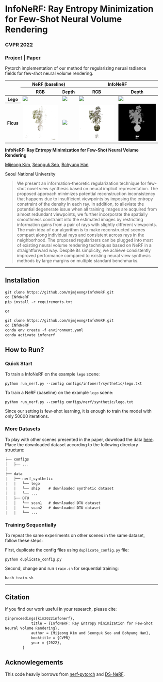 
# InfoNeRF: Ray Entropy Minimization for Few-Shot Neural Volume Rendering 
### CVPR 2022
### [Project](https://cv.snu.ac.kr/research/InfoNeRF/) | [Paper](https://arxiv.org/abs/2112.15399) 

Pytorch implementation of our method for regularizing nerual radiance fields for few-shot neural volume rendering.

<table>
  <thead>
    <tr>
      <th rowspan="2" colspan="1"></th>
      <th colspan="2">NeRF (baseline) </td>
      <th colspan="2">InfoNeRF</td>
    </tr>
    <tr>
      <th> RGB </th>
      <th> Depth </th>
      <th> RGB </th>
      <th> Depth </th>
    </tr>
  </thead>
  <tbody>
    <tr>
      <th>Lego</th>
      <td> <img src="teaser/lego/nerf_lego_rgb.gif"  width="200" /> </td>
      <td> <img src="teaser/lego/nerf_lego_depth.gif"  width="200" /> </td>
      <td> <img src="teaser/lego/ours_lego_rgb.gif"  width="200" /> </td>
      <td> <img src="teaser/lego/ours_lego_depth.gif"  width="200" /> </td>
    </tr>
    <tr>
      <th>Ficus</th>
      <td> <img src="teaser/ficus/nerf_ficus_rgb.gif"  width="200" />  </td>
      <td> <img src="teaser/ficus/nerf_ficus_depth.gif"  width="200" /> </td>
      <td> <img src="teaser/ficus/ours_ficus_rgb.gif"  width="200" /> </td>
      <td> <img src="teaser/ficus/ours_ficus_depth.gif"  width="200" /> </td>
    </tr>
    </tbody>
</table>

<b> InfoNeRF: Ray Entropy Minimization for Few-Shot Neural Volume Rendering </b>

[Mijeong Kim](https://mjmjeong.github.io/), [Seonguk Seo](https://seoseong.uk/), [Bohyung Han](https://cv.snu.ac.kr/~bhhan/)

Seoul National University

> <p align="center">  <figcaption align="center"><b></b></figcaption>
> We present an information-theoretic regularization technique for few-shot novel view synthesis based on neural implicit representation. 
> The proposed approach minimizes potential reconstruction inconsistency that happens due to insufficient viewpoints by imposing the entropy constraint of the density in each ray. 
> In addition, to alleviate the potential degenerate issue when all training images are acquired from almost redundant viewpoints,
> we further incorporate the spatially smoothness constraint into the estimated images by restricting information gains from a pair of rays with slightly different viewpoints. 
> The main idea of our algorithm is to make reconstructed scenes compact along individual rays and consistent across rays in the neighborhood. 
> The proposed regularizers can be plugged into most of existing neural volume rendering techniques based on NeRF in a straightforward way. 
> Despite its simplicity, we achieve consistently improved performance compared to existing neural view synthesis methods by large margins on multiple standard benchmarks. 


---

## Installation
```
git clone https://github.com/mjmjeong/InfoNeRF.git
cd INfoNeRF
pip install -r requirements.txt
```
or
```
git clone https://github.com/mjmjeong/InfoNeRF.git
cd INfoNeRF
conda env create -f environment.yaml
conda activate infonerf
```

## How  to Run?

### Quick Start 

To train a InfoNeRF on the example `lego` scene:
```
python run_nerf.py --config configs/infonerf/synthetic/lego.txt
```

To train a NeRF (baseline) on the example `lego` scene:
```
python run_nerf.py --config configs/nerf/synthetic/lego.txt
```

Since our setting is few-shot learning, it is enough to train the model with only 50000 iterations.

### More Datasets
To play with other scenes presented in the paper, download the data [here](https://drive.google.com/drive/folders/128yBriW1IG_3NJ5Rp7APSTZsJqdJdfc1). Place the downloaded dataset according to the following directory structure:
```
├── configs  
│   ├── ...    
│                                                                                      
├── data 
|   ├── nerf_synthetic
|   |   └── lego
|   |   └── ship    # downloaded synthetic dataset
|   |   └── ...
│   ├── DTU
│   │   └── scan1   # downloaded DTU dataset
│   │   └── scan2   # downloaded DTU dataset
|   |   └── ...
```

### Training Sequentially

To repeat the same experiments on other scenes in the same dataset, follow these steps:

First, duplicate the config files using `duplicate_config.py` file:
```
python duplicate_config.py 
```

Second, change and run `train.sh` for sequential training:
```
bash train.sh
```
---
                
## Citation

If you find our work useful in your research, please cite:

```
@inproceedings{kim2022infonerf},
            title = {InfoNeRF: Ray Entropy Minimization for Few-Shot Neural Volume Rendering},
            author = {Mijeong Kim and Seonguk Seo and Bohyung Han},
            booktitle = {CVPR}
            year = {2022},
        }
```

## Acknowlegements

This code heavily borrows from [nerf-pytorch](https://github.com/yenchenlin/nerf-pytorch) and [DS-NeRF](https://github.com/dunbar12138/DSNeRF).

